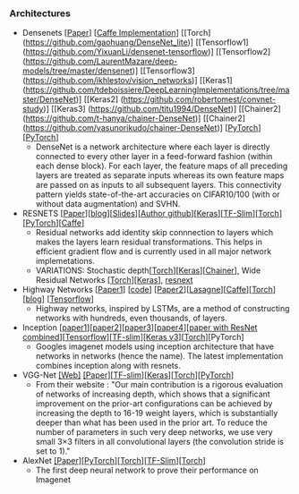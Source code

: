 
### Architectures
* Densenets [[Paper](http://arxiv.org/abs/1608.06993)]  [[Caffe Implementation](https://github.com/liuzhuang13/DenseNetCaffe)] [[Torch] (https://github.com/gaohuang/DenseNet_lite)]  [[Tensorflow1] (https://github.com/YixuanLi/densenet-tensorflow)] [[Tensorflow2] (https://github.com/LaurentMazare/deep-models/tree/master/densenet)] [[Tensorflow3] (https://github.com/ikhlestov/vision_networks)] [[Keras1] (https://github.com/tdeboissiere/DeepLearningImplementations/tree/master/DenseNet)] [[Keras2] (https://github.com/robertomest/convnet-study)] [[Keras3] (https://github.com/titu1994/DenseNet)] [[Chainer2] (https://github.com/t-hanya/chainer-DenseNet)] [[Chainer2] (https://github.com/yasunorikudo/chainer-DenseNet)]  [[PyTorch](https://github.com/andreasveit/densenet-pytorch)] [[PyTorch](https://github.com/bamos/densenet.pytorch)]
  * DenseNet is a network architecture where each layer is directly connected to every other layer in a feed-forward fashion (within each dense block). For each layer, the feature maps of all preceding layers are treated as separate inputs whereas its own feature maps are passed on as inputs to all subsequent layers. This connectivity pattern yields state-of-the-art accuracies on CIFAR10/100 (with or without data augmentation) and SVHN. 
* RESNETS [[Paper](http://arxiv.org/pdf/1512.03385v1.pdf)][[blog](http://torch.ch/blog/2016/02/04/resnets.html)][[Slides](http://kaiminghe.com/icml16tutorial/icml2016_tutorial_deep_residual_networks_kaiminghe.pdf)][[Author github](https://github.com/KaimingHe/deep-residual-networks)][[Keras](https://github.com/fchollet/deep-learning-models)][[TF-Slim](https://github.com/tensorflow/models/tree/master/slim#Pretrained)][[Torch](https://github.com/facebook/fb.resnet.torch)][[PyTorch](https://github.com/pytorch/vision)][[Caffe](https://github.com/BVLC/caffe/wiki/Model-Zoo)]
  * Residual networks add identity skip connnection to layers which makes the layers learn residual transformations. This helps in efficient gradient flow and is currently used in all major network implemetations.
  * VARIATIONS: Stochastic depth[[Torch](https://github.com/yasunorikudo/chainer-ResDrop)][[Keras](https://github.com/dblN/stochastic_depth_keras)][[Chainer](https://github.com/yasunorikudo/chainer-ResDrop)], Wide Residual Networks [[Torch](https://github.com/szagoruyko/wide-residual-networks)][[Keras](https://github.com/asmith26/wide_resnets_keras)], [resnext](https://github.com/facebookresearch/ResNeXt)
* Highway Networks [[Paper1](https://arxiv.org/abs/1607.03474)] [[code](https://github.com/julian121266/RecurrentHighwayNetworks)] [[Paper2](http://arxiv.org/abs/1507.06228)][[Lasagne](https://github.com/Lasagne/Lasagne/blob/highway_example/examples/Highway%20Networks.ipynb)][[Caffe](https://github.com/flukeskywalker/highway-networks)][[Torch](https://github.com/yoonkim/lstm-char-cnn/blob/master/model/HighwayMLP.lua)][[blog](https://medium.com/jim-fleming/highway-networks-with-tensorflow-1e6dfa667daa#.r2msk226f)] [[Tensorflow](https://github.com/fomorians/highway-cnn)]
  * Highway networks, inspired by LSTMs, are a method of constructing networks with hundreds, even thousands, of layers.
* Inception [[paper1](http://arxiv.org/abs/1409.4842v1)][[paper2](http://arxiv.org/abs/1502.03167)][[paper3](http://arxiv.org/abs/1512.00567)][[paper4](http://arxiv.org/abs/1602.07261)][[paper with ResNet combined](http://arxiv.org/abs/1602.07261)][[Tensorflow](https://github.com/tensorflow/models/tree/master/inception)][[TF-slim](https://github.com/tensorflow/models/edit/master/slim/README.md)][[Keras v3](https://github.com/fchollet/deep-learning-models)][[Torch](https://github.com/Moodstocks/inception-v3.torch)][PyTorch]
  * Googles imagenet models using inception architecture that have networks in networks (hence the name). The latest implementation combines inception along with resnets.
* VGG-Net [[Web]](http://www.robots.ox.ac.uk/~vgg/research/very_deep/) [[Paper]](http://arxiv.org/pdf/1409.1556)[[TF-slim](https://github.com/tensorflow/models/edit/master/slim/README.md)][[Keras](https://github.com/fchollet/deep-learning-models)][[Torch](https://github.com/Moodstocks/inception-v3.torch)][[PyTorch](https://github.com/pytorch/vision)]
  * From their website : "Our main contribution is a rigorous evaluation of networks of increasing depth, which shows that a significant improvement on the prior-art configurations can be achieved by increasing the depth to 16-19 weight layers, which is substantially deeper than what has been used in the prior art. To reduce the number of parameters in such very deep networks, we use very small 3×3 filters in all convolutional layers (the convolution stride is set to 1)."
* AlexNet [[Paper]](http://papers.nips.cc/book/advances-in-neural-information-processing-systems-25-2012)[[PyTorch](https://github.com/pytorch/vision)][[Torch](https://github.com/eladhoffer/ImageNet-Training)][[TF-Slim](https://github.com/tensorflow/models/blob/master/slim/nets/alexnet.py)][[Torch](https://github.com/soumith/imagenet-multiGPU.torch)]
  * The first deep neural network to prove their performance on Imagenet
  
  
